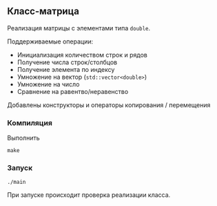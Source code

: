 ## Класс-матрица

Реализация матрицы с элементами типа `double`.

Поддерживаемые операции:
- Инициализация количеством строк и рядов
- Получение числа строк/столбцов
- Получение элемента по индексу
- Умножение на вектор (`std::vector<double>`)
- Умножение на число
- Сравнение на равентво/неравенство

Добавлены конструкторы и операторы копирования / перемещения

### Компиляция

Выполнить

    make

### Запуск

    ./main

При запуске происходит проверка реализации класса. 
